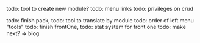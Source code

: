 todo: tool to create new module?
todo: menu links
todo: privileges on crud

todo: finish pack, 
todo: tool to translate by module
todo: order of left menu "tools"
todo: finish frontOne,
todo: stat system for front one
todo: make next? => blog